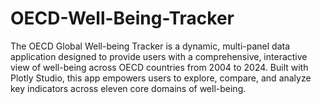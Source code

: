 # OECD-Well-Being-Tracker
The OECD Global Well-being Tracker is a dynamic, multi-panel data application designed to provide users with a comprehensive, interactive view of well-being across OECD countries from 2004 to 2024. Built with Plotly Studio, this app empowers users to explore, compare, and analyze key indicators across eleven core domains of well-being.

